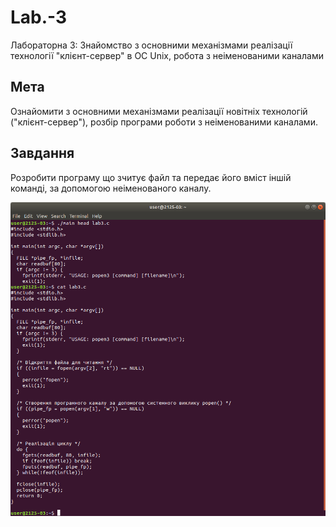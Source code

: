 # Lab.-3
Лабораторна 3: Знайомство з основними механізмами реалізації технології "клієнт-сервер" в ОС Unix, робота з неіменованими каналами

## Мета
Ознайомити з основними механізмами реалізації новітніх технологій ("клієнт-сервер"), розбір програми роботи з неіменованими каналами.

## Завдання
Розробити програму що зчитує файл та передає його вміст іншій команді, за допомогою неіменованого каналу.

![terminal1](Screenshot%20from%202018-03-26%2015-14-17.png)
